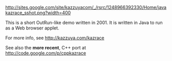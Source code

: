 http://sites.google.com/site/kazzuyacom/_/rsrc/1248966392330/Home/javakazrace_sshot.png?width=400

This is a short OutRun-like demo written in 2001.
It is written in Java to run as a Web browser applet.

For more info, see http://kazzuya.com/kazrace

See also the **more recent**, C++ port at http://code.google.com/p/cppkazrace